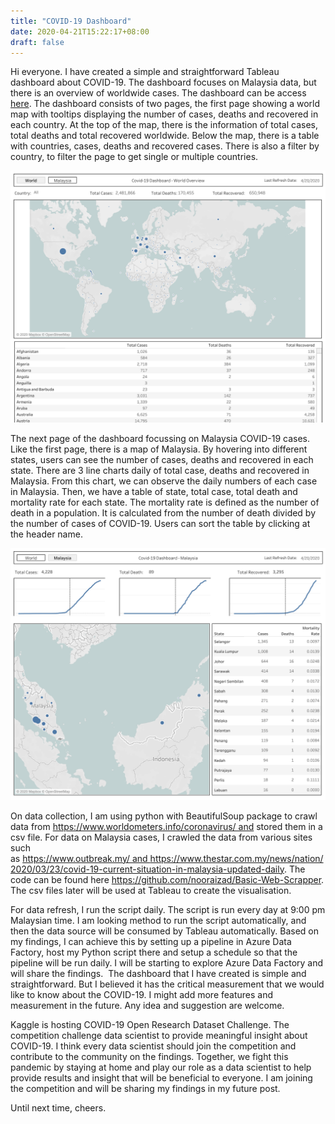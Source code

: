 ```yaml
---
title: "COVID-19 Dashboard"
date: 2020-04-21T15:22:17+08:00
draft: false
---
```


Hi everyone. I have created a simple and straightforward Tableau dashboard about COVID-19. The dashboard focuses on Malaysia data, but there is an overview of worldwide cases. The dashboard can be access [here](https://public.tableau.com/views/Covid19Dashboard_15860728590360/Dashboard1?:display_count=y&:origin=viz_share_link). The dashboard consists of two pages, the first page showing a world map with tooltips displaying the number of cases, deaths and recovered in each country. At the top of the map, there is the information of total cases, total deaths and total recovered worldwide. Below the map, there is a table with countries, cases, deaths and recovered cases. There is also a filter by country, to filter the page to get single or multiple countries.

![Page 1](https://raw.githubusercontent.com/nooraizad/nooraizad.github.io/master/covid1.png "Page 1")


The next page of the dashboard focussing on Malaysia COVID-19 cases. Like the first page, there is a map of Malaysia. By hovering into different states, users can see the number of cases, deaths and recovered in each state. There are 3 line charts daily of total case, deaths and recovered in Malaysia. From this chart, we can observe the daily numbers of each case in Malaysia. Then, we have a table of state, total case, total death and mortality rate for each state. The mortality rate is defined as the number of death in a population. It is calculated from the number of death divided by the number of cases of COVID-19. Users can sort the table by clicking at the header name. 

![Page 2](https://raw.githubusercontent.com/nooraizad/nooraizad.github.io/master/covid2.png "Page 2")

On data collection, I am using python with BeautifulSoup package to crawl data from https://www.worldometers.info/coronavirus/ and stored them in a csv file. For data on Malaysia cases, I crawled the data from various sites such as https://www.outbreak.my/ and <https://www.thestar.com.my/news/nation/2020/03/23/covid-19-current-situation-in-malaysia-updated-daily>. The code can be found here https://github.com/nooraizad/Basic-Web-Scrapper. The csv files later will be used at Tableau to create the visualisation. 

For data refresh, I run the script daily. The script is run every day at 9:00 pm Malaysian time. I am looking method to run the script automatically, and then the data source will be consumed by Tableau automatically. Based on my findings, I can achieve this by setting up a pipeline in Azure Data Factory, host my Python script there and setup a schedule so that the pipeline will be run daily. I will be starting to explore Azure Data Factory and will share the findings. 
The dashboard that I have created is simple and straightforward. But I believed it has the critical measurement that we would like to know about the COVID-19. I might add more features and measurement in the future. Any idea and suggestion are welcome. 

Kaggle is hosting COVID-19 Open Research Dataset Challenge. The competition challenge data scientist to provide meaningful insight about COVID-19. I think every data scientist should join the competition and contribute to the community on the findings. Together, we fight this pandemic by staying at home and play our role as a data scientist to help provide results and insight that will be beneficial to everyone. I am joining the competition and will be sharing my findings in my future post.

Until next time, cheers.
 

